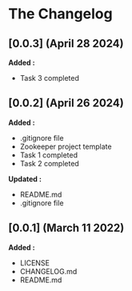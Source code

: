 # The Changelog

## [0.0.3] (April 28 2024)

**Added :**

- Task 3 completed

## [0.0.2] (April 26 2024)

**Added :**

- .gitignore file
- Zookeeper project template
- Task 1 completed
- Task 2 completed

**Updated :**

- README.md
- .gitignore file

## [0.0.1] (March 11 2022)

**Added :**

- LICENSE
- CHANGELOG.md
- README.md

